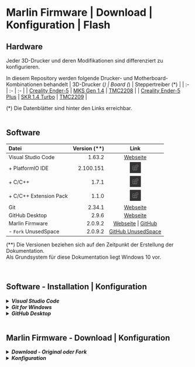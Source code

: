 # Marlin Firmware | Download | Konfiguration | Flash


## **Hardware**
Jeder 3D-Drucker und deren Modifikationen sind differenziert zu konfigurieren.

In diesem Repository werden folgende Drucker- und Motherboard-Kombinationen behandelt
| 3D-Drucker (*) | Board (*) | Steppertreiber (*) |
| :- | :- | :- |
| [Creality Ender-5](./datasheets/creality_ender-5/) | [MKS Gen 1.4](./datasheets/mks_gen_1.4/) | [TMC2208](./datasheets/tmc2208/) |
| [Creality Ender-5 Plus](./datasheets/creality_ender-5_plus/) | [SKR 1.4 Turbo](./datasheets/skr_1.4_turbo/) | [TMC2209](./datasheets/tmc2209/) |

(*) Die Datenblätter sind hinter den Links erreichbar.
<br><br>

## **Software**

| Datei | Version (**) | Link |
| :- | -: | :-: |
| Visual Studio Code | 1.63.2 | [Webseite](https://code.visualstudio.com/download) |
| + PlatformIO IDE | 2.100.151 | ![](sources/vscode_extensions_icon.jpg "VSCode-Tastenkombination <STRG+UMSCHALT+X>") |
| + C/C++ | 1.7.1 | ![](sources/vscode_extensions_icon.jpg "VSCode-Tastenkombination <STRG+UMSCHALT+X>") |
| + C/C++ Extension Pack | 1.1.0 | ![](sources/vscode_extensions_icon.jpg "VSCode-Tastenkombination <STRG+UMSCHALT+X>") |
| Git | 2.34.1 | [Webseite](https://git-scm.com/download/) |
| GitHub Desktop | 2.9.6 | [Webseite](https://desktop.github.com/) |
| Marlin Firmware | 2.0.9.2 | [Webseite](https://marlinfw.org/meta/download/) \| [GitHub](https://github.com/MarlinFirmware/Marlin) |
| - `Fork` UnusedSpace | 2.0.9.2 | [GitHub UnusedSpace](https://github.com/UnusedSpace/MarlinFw) |


(**) Die Versionen beziehen sich auf den Zeitpunkt der Erstellung der Dokumentation.
<br>Als Grundsystem für diese Dokumentation liegt Windows 10 vor.

<br>


## Software - Installation | Konfiguration
<details>
    <summary><b><i> Visual Studio Code </i></b></summary>

Die Grundinstallation erfolgt nach dem Download wie gewohnt. Nach dem ersten Start kann das Sprachpaket heruntergeladen und aktiviert werden.

Erforderliche Erweiterungen
- `PlatformIO IDE` (Erforderlicher Compiler für MarlinFirmware)
- `C/C++` (Programmiersprache der MarlinFirmware)
- `C/C++` Extension Pack (Diverse nützliche Erweiterungen der Programmiersprache)

</details>


<details>
    <summary><b><i> Git for Windows </i></b></summary>

Die Installation erfordert einige Voreinstellungen, welche sich nach den Gewohnheiten und genutzten Sub-Programmen des jeweiligen Nutzers orientiert.

Optionale Voreinstellungen
- Default Editor used by Git *->* Use Visual Studio Code as Git's default Editor
- Name of the initial branch in new repositories *->* Let Git decide
- PATH Environment *->* Git from the command line ans also from 3rd-party software
- SSH executable *->* Use external OpenSSH
- HTTPS transport backend *->* Use the native Windows Secure Channel library
- Line ending conversions *->* Checkout Windows-style, commit Unix-style line endings
- Terminal emulator to use with Git Bash *->* Use Windows' default console window
- Default behaviour of \`git pull` *->* Default (fast-forward or merge)
- Credential helper *->* Git Credential Manager
- Extra Options *->* Enable file system caching

</details>


<details>
    <summary><b><i> GitHub Desktop </i></b></summary>

Die Grundinstallation erfolgt nach dem Download wie gewohnt. Ein GitHub-Account ist für den weiteren Verlauf erforderlich.

</details>

<br>

## Marlin Firmware - Download | Konfiguration
<details>
    <summary><b><i> Download - Original oder Fork </i></b></summary>

Mittels `GitHub Desktop`, dem Punkt `Clone a repository from the Internet...` und die Eingabe der GitHub-Webadresse `https://github.com/MarlinFirmware/Marlin` kann das Original-Repository ge`Clone`d werden.

Die GitHub-Webadresse des hier behandelteten `Fork`s lautet `https://github.com/UnusedSpace/MarlinFw`.

Nachdem das entsprechende Repository heruntergeladen wurde, kann es mit `Open in Visual Studio Code` bearbeitet werden.

</details>

<details>
    <summary><b><i> Konfiguration </i></b></summary>

   *   <details>
        
       <summary><b> root/platformio.ini </b></summary>

        Um die Firmware für den Chipsatz des Motherboards zu kompilieren, benötigt *PlatformIO* die entsprechenden Informationen. Die Bezeichnung ist dem Datenblatt des jeweiligen Motherboards zu entnehmen.

        ![root/platformio.ini - screenshot chipset](sources/platformio_ini_screenshot_chipset.jpg "Dateipfad: root/platformio.ini")

        | Motherboard | Chipsatz |
        | :- | :- |
        | MKS Gen 1.4 | mega2560 |
        | SKR 1.4 Turbo | LPC1769 |

       </details>

   *   <details>

       <summary><b> root/Marlin/Configuration.h </b></summary>

        In der Datei ***Configuration.h*** wird die generelle Grundkonfiguration vorgenommen. In diesem Setup wird kein Display eingesetzt! Erforderliche und optionale Einstellungen sind als solche gekennzeichnet.

        *   <details>
            
            <summary> <i> Optional </i>- STRING_CONFIG_H_AUTHOR </summary>

            `Description in progress...`

            > Original
            > ```
            > #define STRING_CONFIG_H_AUTHOR "(none, default config)" // Who made the changes.

            > MKS Gen 1.4 | SKR 1.4 Turbo
            > ```
            > #define STRING_CONFIG_H_AUTHOR "(UnusedSpace | MarlinFw 2.0.9.2)" // Who made the changes.

            </details>

        *   <details>
            
            <summary> <i> Optional </i>- SHOW_BOOTSCREEN </summary>

            `Description in progress...`

            > Original
            > ```
            > #define SHOW_BOOTSCREEN

            > MKS Gen 1.4 | SKR 1.4 Turbo
            > ```
            > //#define SHOW_BOOTSCREEN
            
            </details>

        *   <details>
            
            <summary> <i> Erforderlich </i>- SERIAL_PORT </summary>

            `Description in progress...`

            > Original
            > ```
            > #define SERIAL_PORT 0

            > MKS Gen 1.4
            > ```
            > #define SERIAL_PORT 0

            > SKR 1.4 Turbo
            > ```
            > #define SERIAL_PORT -1
            
            </details>

        *   <details>
            
            <summary> <i> Erforderlich </i>- BAUDRATE </summary>

            `Description in progress...`

            > Original
            > ```
            > #define BAUDRATE 250000

            > MKS Gen 1.4 | SKR 1.4 Turbo
            > ```
            > #define BAUDRATE 115200
            
            </details>

        *   <details>
            
            <summary> <i> Erforderlich </i>- MOTHERBOARD </summary>

            `Description in progress...`

            > Original
            > ```
            > #define MOTHERBOARD BOARD_RAMPS_14_EFB

            > MKS Gen 1.4
            > ```
            > #define MOTHERBOARD BOARD_MKS_GEN_13

            > SKR 1.4 Turbo
            > ```
            > #define MOTHERBOARD BOARD_BTT_SKR_V1_4_TURBO
            
            </details>

        *   <details>
            
            <summary> <i> Optional </i>- CUSTOM_MACHINE_NAME </summary>

            `Description in progress...`

            > Original
            > ```
            > //#define CUSTOM_MACHINE_NAME "3D Printer"

            > MKS Gen 1.4
            > ```
            > #define CUSTOM_MACHINE_NAME "Creality Ender-5"

            > SKR 1.4 Turbo
            > ```
            > #define CUSTOM_MACHINE_NAME "Creality Ender-5 Plus"
            
            </details>

        *   <details>
            
            <summary> <i> Erforderlich </i>- TEMP_SENSOR_BED </summary>

            `Description in progress...`

            > Original
            > ```
            > #define TEMP_SENSOR_BED 0

            > MKS Gen 1.4 | SKR 1.4 Turbo
            > ```
            > #define TEMP_SENSOR_BED 1
            
            </details>

        *   <details>
            <summary> <i> Optional </i>- PID_PARAMS_PER_HOTEND </summary>

            `Description in progress...`

            > Original
            > ```
            > #if ENABLED(PIDTEMP)
            >   //#define PID_EDIT_MENU         // Add PID editing to the "Advanced Settings" menu. (~700 bytes of PROGMEM)
            >   //#define PID_AUTOTUNE_MENU     // Add PID auto-tuning to the "Advanced Settings" menu. (~250 bytes of PROGMEM)
            >   //#define PID_PARAMS_PER_HOTEND // Uses separate PID parameters for each extruder (useful for mismatched extruders)
            >                                   // Set/get with gcode: M301 E[extruder number, 0-2]
            >
            >   #if ENABLED(PID_PARAMS_PER_HOTEND)
            >     // Specify up to one value per hotend here, according to your setup.
            >     // If there are fewer values, the last one applies to the remaining hotends.
            >     #define DEFAULT_Kp_LIST {  22.20,  22.20 }
            >     #define DEFAULT_Ki_LIST {   1.08,   1.08 }
            >     #define DEFAULT_Kd_LIST { 114.00, 114.00 }
            >   #else
            >     #define DEFAULT_Kp  22.20
            >     #define DEFAULT_Ki   1.08
            >     #define DEFAULT_Kd 114.00
            >   #endif
            > #endif // PIDTEMP

            > MKS Gen 1.4
            > ```
            > #if ENABLED(PIDTEMP)
            >   //#define PID_EDIT_MENU         // Add PID editing to the "Advanced Settings" menu. (~700 bytes of PROGMEM)
            >   //#define PID_AUTOTUNE_MENU     // Add PID auto-tuning to the "Advanced Settings" menu. (~250 bytes of PROGMEM)
            >   //#define PID_PARAMS_PER_HOTEND // Uses separate PID parameters for each extruder (useful for mismatched extruders)
            >                                   // Set/get with gcode: M301 E[extruder number, 0-2]
            >
            >   #if ENABLED(PID_PARAMS_PER_HOTEND)
            >     // Specify up to one value per hotend here, according to your setup.
            >     // If there are fewer values, the last one applies to the remaining hotends.
            >     #define DEFAULT_Kp_LIST {  30.50,  30.50 }
            >     #define DEFAULT_Ki_LIST {   3.92,   3.92 }
            >     #define DEFAULT_Kd_LIST {  59.34,  59,34 }
            >   #else
            >     #define DEFAULT_Kp  30.50
            >     #define DEFAULT_Ki   3.92
            >     #define DEFAULT_Kd  59.34
            >   #endif
            > #endif // PIDTEMP

            > SKR 1.4 Turbo - Drucker 1
            > ```
            > #if ENABLED(PIDTEMP)
            >   //#define PID_EDIT_MENU         // Add PID editing to the "Advanced Settings" menu. (~700 bytes of PROGMEM)
            >   //#define PID_AUTOTUNE_MENU     // Add PID auto-tuning to the "Advanced Settings" menu. (~250 bytes of PROGMEM)
            >   //#define PID_PARAMS_PER_HOTEND // Uses separate PID parameters for each extruder (useful for mismatched extruders)
            >                                   // Set/get with gcode: M301 E[extruder number, 0-2]
            >
            >   #if ENABLED(PID_PARAMS_PER_HOTEND)
            >     // Specify up to one value per hotend here, according to your setup.
            >     // If there are fewer values, the last one applies to the remaining hotends.
            >     #define DEFAULT_Kp_LIST {  28.08,  28.08 }
            >     #define DEFAULT_Ki_LIST {   2.79,   2.79 }
            >     #define DEFAULT_Kd_LIST {  70.67,  70.67 }
            >   #else
            >     #define DEFAULT_Kp  28.08
            >     #define DEFAULT_Ki   2.79
            >     #define DEFAULT_Kd  70.67
            >   #endif
            > #endif // PIDTEMP
            
            > SKR 1.4 Turbo - Drucker 2
            > ```
            > #if ENABLED(PIDTEMP)
            >   //#define PID_EDIT_MENU         // Add PID editing to the "Advanced Settings" menu. (~700 bytes of PROGMEM)
            >   //#define PID_AUTOTUNE_MENU     // Add PID auto-tuning to the "Advanced Settings" menu. (~250 bytes of PROGMEM)
            >   //#define PID_PARAMS_PER_HOTEND // Uses separate PID parameters for each extruder (useful for mismatched extruders)
            >                                   // Set/get with gcode: M301 E[extruder number, 0-2]
            >
            >   #if ENABLED(PID_PARAMS_PER_HOTEND)
            >     // Specify up to one value per hotend here, according to your setup.
            >     // If there are fewer values, the last one applies to the remaining hotends.
            >     #define DEFAULT_Kp_LIST {  30.56,  30.56 }
            >     #define DEFAULT_Ki_LIST {   3.08,   3.08 }
            >     #define DEFAULT_Kd_LIST {   75.82, 75.82 }
            >   #else
            >     #define DEFAULT_Kp  30.56
            >     #define DEFAULT_Ki   3.08
            >     #define DEFAULT_Kd  75.82
            >   #endif
            > #endif // PIDTEMP

            > SKR 1.4 Turbo - Drucker 3
            > ```
            > #if ENABLED(PIDTEMP)
            >   //#define PID_EDIT_MENU         // Add PID editing to the "Advanced Settings" menu. (~700 bytes of PROGMEM)
            >   //#define PID_AUTOTUNE_MENU     // Add PID auto-tuning to the "Advanced Settings" menu. (~250 bytes of PROGMEM)
            >   //#define PID_PARAMS_PER_HOTEND // Uses separate PID parameters for each extruder (useful for mismatched extruders)
            >                                   // Set/get with gcode: M301 E[extruder number, 0-2]
            >
            >   #if ENABLED(PID_PARAMS_PER_HOTEND)
            >     // Specify up to one value per hotend here, according to your setup.
            >     // If there are fewer values, the last one applies to the remaining hotends.
            >     #define DEFAULT_Kp_LIST {  27.11,  27.11 }
            >     #define DEFAULT_Ki_LIST {   2.62,   2.62 }
            >     #define DEFAULT_Kd_LIST {  70.12,  70.12 }
            >   #else
            >     #define DEFAULT_Kp  27.11
            >     #define DEFAULT_Ki   2.62
            >     #define DEFAULT_Kd  70.12
            >   #endif
            > #endif // PIDTEMP

            </details>

        *   <details>
            
            <summary> <i> Erforderlich </i>- PIDTEMPBED </summary>

            `Description in progress...`

            > Original
            > ```
            > //#define PIDTEMPBED

            > MKS Gen 1.4 | SKR 1.4 Turbo
            > ```
            > #define PIDTEMPBED
            
            </details>

        *   <details>
            <summary> <i> Optional </i>- PIDTEMPBED </summary>

            `Description in progress...`

            > Original
            > ```
            > #if ENABLED(PIDTEMPBED)
            >   //#define MIN_BED_POWER 0
            >   //#define PID_BED_DEBUG // Sends debug data to the serial port.
            >
            >   // 120V 250W silicone heater into 4mm borosilicate (MendelMax 1.5+)
            >   // from FOPDT model - kp=.39 Tp=405 Tdead=66, Tc set to 79.2, aggressive factor of .15 (vs .1, 1, 10)
            >   #define DEFAULT_bedKp  65.17
            >   #define DEFAULT_bedKi  12.05
            >   #define DEFAULT_bedKd 234.92
            >
            >   // FIND YOUR OWN: "M303 E-1 C8 S90" to run autotune on the bed at 90 degreesC for 8 cycles.
            > #endif // PIDTEMPBED

            > MKS Gen 1.4
            > ```
            > #if ENABLED(PIDTEMPBED)
            >   //#define MIN_BED_POWER 0
            >   //#define PID_BED_DEBUG // Sends debug data to the serial port.
            >
            >   // 120V 250W silicone heater into 4mm borosilicate (MendelMax 1.5+)
            >   // from FOPDT model - kp=.39 Tp=405 Tdead=66, Tc set to 79.2, aggressive factor of .15 (vs .1, 1, 10)
            >   #define DEFAULT_bedKp  53.72
            >   #define DEFAULT_bedKi  10.09
            >   #define DEFAULT_bedKd 190.72
            >
            >   // FIND YOUR OWN: "M303 E-1 C8 S90" to run autotune on the bed at 90 degreesC for 8 cycles.
            > #endif // PIDTEMPBED

            > SKR 1.4 Turbo - Drucker 1
            > ```
            > #if ENABLED(PIDTEMPBED)
            >   //#define MIN_BED_POWER 0
            >   //#define PID_BED_DEBUG // Sends debug data to the serial port.
            >
            >   // 120V 250W silicone heater into 4mm borosilicate (MendelMax 1.5+)
            >   // from FOPDT model - kp=.39 Tp=405 Tdead=66, Tc set to 79.2, aggressive factor of .15 (vs .1, 1, 10)
            >   #define DEFAULT_bedKp 119.40
            >   #define DEFAULT_bedKi  10.21
            >   #define DEFAULT_bedKd 930.67
            >
            >   // FIND YOUR OWN: "M303 E-1 C8 S90" to run autotune on the bed at 90 degreesC for 8 cycles.
            > #endif // PIDTEMPBED
            
            > SKR 1.4 Turbo - Drucker 2
            > ```
            > #if ENABLED(PIDTEMPBED)
            >   //#define MIN_BED_POWER 0
            >   //#define PID_BED_DEBUG // Sends debug data to the serial port.
            >
            >   // 120V 250W silicone heater into 4mm borosilicate (MendelMax 1.5+)
            >   // from FOPDT model - kp=.39 Tp=405 Tdead=66, Tc set to 79.2, aggressive factor of .15 (vs .1, 1, 10)
            >   #define DEFAULT_bedKp 109.47
            >   #define DEFAULT_bedKi   9.23
            >   #define DEFAULT_bedKd 866.09
            >
            >   // FIND YOUR OWN: "M303 E-1 C8 S90" to run autotune on the bed at 90 degreesC for 8 cycles.
            > #endif // PIDTEMPBED

            > SKR 1.4 Turbo - Drucker 3
            > ```
            > #if ENABLED(PIDTEMPBED)
            >   //#define MIN_BED_POWER 0
            >   //#define PID_BED_DEBUG // Sends debug data to the serial port.
            >
            >   // 120V 250W silicone heater into 4mm borosilicate (MendelMax 1.5+)
            >   // from FOPDT model - kp=.39 Tp=405 Tdead=66, Tc set to 79.2, aggressive factor of .15 (vs .1, 1, 10)
            >   #define DEFAULT_bedKp 132.86
            >   #define DEFAULT_bedKi  12.09
            >   #define DEFAULT_bedKd 973.49
            >
            >   // FIND YOUR OWN: "M303 E-1 C8 S90" to run autotune on the bed at 90 degreesC for 8 cycles.
            > #endif // PIDTEMPBED

            </details>

        *   <details>
            
            <summary> <i> Erforderlich </i>- Endstop Settings </summary>

            `Description in progress...`

            > Original
            > ```
            > // Specify here all the endstop connectors that are connected to any endstop or probe.
            > // Almost all printers will be using one per axis. Probes will use one or more of the
            > // extra connectors. Leave undefined any used for non-endstop and non-probe purposes.
            > #define USE_XMIN_PLUG
            > #define USE_YMIN_PLUG
            > #define USE_ZMIN_PLUG
            > //#define USE_IMIN_PLUG
            > //#define USE_JMIN_PLUG
            > //#define USE_KMIN_PLUG
            > //#define USE_XMAX_PLUG
            > //#define USE_YMAX_PLUG
            > //#define USE_ZMAX_PLUG
            > //#define USE_IMAX_PLUG
            > //#define USE_JMAX_PLUG
            > //#define USE_KMAX_PLUG

            > MKS Gen 1.4 | SKR 1.4 Turbo
            > ```
            > // Specify here all the endstop connectors that are connected to any endstop or probe.
            > // Almost all printers will be using one per axis. Probes will use one or more of the
            > // extra connectors. Leave undefined any used for non-endstop and non-probe purposes.
            > //#define USE_XMIN_PLUG
            > //#define USE_YMIN_PLUG
            > #define USE_ZMIN_PLUG
            > //#define USE_IMIN_PLUG
            > //#define USE_JMIN_PLUG
            > //#define USE_KMIN_PLUG
            > #define USE_XMAX_PLUG
            > #define USE_YMAX_PLUG
            > //#define USE_ZMAX_PLUG
            > //#define USE_IMAX_PLUG
            > //#define USE_JMAX_PLUG
            > //#define USE_KMAX_PLUG
            
            </details>

        *   <details>
            
            <summary> <i> Erforderlich </i>- Stepper Drivers </summary>

            `Description in progress...`

            > Original
            > ```
            > #define X_DRIVER_TYPE  A4988
            > #define Y_DRIVER_TYPE  A4988
            > #define Z_DRIVER_TYPE  A4988
            > //#define X2_DRIVER_TYPE A4988
            > //#define Y2_DRIVER_TYPE A4988
            > //#define Z2_DRIVER_TYPE A4988
            > //#define Z3_DRIVER_TYPE A4988
            > //#define Z4_DRIVER_TYPE A4988
            > //#define I_DRIVER_TYPE  A4988
            > //#define J_DRIVER_TYPE  A4988
            > //#define K_DRIVER_TYPE  A4988
            > #define E0_DRIVER_TYPE A4988
            > //#define E1_DRIVER_TYPE A4988
            > //#define E2_DRIVER_TYPE A4988
            > //#define E3_DRIVER_TYPE A4988
            > //#define E4_DRIVER_TYPE A4988
            > //#define E5_DRIVER_TYPE A4988
            > //#define E6_DRIVER_TYPE A4988
            > //#define E7_DRIVER_TYPE A4988

            > MKS Gen 1.4
            > ```
            > #define X_DRIVER_TYPE  TMC2208
            > #define Y_DRIVER_TYPE  TMC2208
            > #define Z_DRIVER_TYPE  TMC2208
            > //#define X2_DRIVER_TYPE A4988
            > //#define Y2_DRIVER_TYPE A4988
            > //#define Z2_DRIVER_TYPE A4988
            > //#define Z3_DRIVER_TYPE A4988
            > //#define Z4_DRIVER_TYPE A4988
            > //#define I_DRIVER_TYPE  A4988
            > //#define J_DRIVER_TYPE  A4988
            > //#define K_DRIVER_TYPE  A4988
            > #define E0_DRIVER_TYPE TMC2208
            > //#define E1_DRIVER_TYPE A4988
            > //#define E2_DRIVER_TYPE A4988
            > //#define E3_DRIVER_TYPE A4988
            > //#define E4_DRIVER_TYPE A4988
            > //#define E5_DRIVER_TYPE A4988
            > //#define E6_DRIVER_TYPE A4988
            > //#define E7_DRIVER_TYPE A4988

            > SKR 1.4 Turbo
            > ```
            > #define X_DRIVER_TYPE  TMC2209
            > #define Y_DRIVER_TYPE  TMC2209
            > #define Z_DRIVER_TYPE  TMC2209
            > //#define X2_DRIVER_TYPE A4988
            > //#define Y2_DRIVER_TYPE A4988
            > //#define Z2_DRIVER_TYPE A4988
            > //#define Z3_DRIVER_TYPE A4988
            > //#define Z4_DRIVER_TYPE A4988
            > //#define I_DRIVER_TYPE  A4988
            > //#define J_DRIVER_TYPE  A4988
            > //#define K_DRIVER_TYPE  A4988
            > #define E0_DRIVER_TYPE TMC2209
            > //#define E1_DRIVER_TYPE A4988
            > //#define E2_DRIVER_TYPE A4988
            > //#define E3_DRIVER_TYPE A4988
            > //#define E4_DRIVER_TYPE A4988
            > //#define E5_DRIVER_TYPE A4988
            > //#define E6_DRIVER_TYPE A4988
            > //#define E7_DRIVER_TYPE A4988
            
            </details>

        *   <details>
            
            <summary> <i> Erforderlich </i>- DEFAULT_AXIS_STEPS_PER_UNIT </summary>

            `Description in progress...`

            > Original
            > ```
            > #define DEFAULT_AXIS_STEPS_PER_UNIT   { 80, 80, 400, 500 }

            > MKS Gen 1.4
            > ```
            > #define DEFAULT_AXIS_STEPS_PER_UNIT   { 80, 80, 400, 137.97 }

            > SKR 1.4 Turbo
            > ```
            > #define DEFAULT_AXIS_STEPS_PER_UNIT   { 40, 40, 400, 68.29 }
            
            </details>

        *   <details>
            
            <summary> <i> Erforderlich </i>- DEFAULT_MAX_FEEDRATE </summary>

            `Description in progress...`

            > Original
            > ```
            > #define DEFAULT_MAX_FEEDRATE          { 300, 300, 5, 25 }

            > MKS Gen 1.4 | SKR 1.4 Turbo
            > ```
            > #define DEFAULT_MAX_FEEDRATE          { 500, 500, 5, 25 }
            
            </details>

        *   <details>
            
            <summary> <i> Erforderlich </i>- DEFAULT_MAX_ACCELERATION </summary>

            `Description in progress...`

            > Original
            > ```
            > #define DEFAULT_MAX_ACCELERATION      { 3000, 3000, 100, 10000 }

            > MKS Gen 1.4 | SKR 1.4 Turbo
            > ```
            > #define DEFAULT_MAX_ACCELERATION      { 500, 500, 100, 5000 }
            
            </details>

        *   <details>
            
            <summary> <i> Erforderlich </i>- DEFAULT_MAX_ACCELERATION </summary>

            `Description in progress...`

            > Original
            > ```
            > #define DEFAULT_ACCELERATION          3000    // X, Y, Z and E acceleration for printing moves
            > #define DEFAULT_RETRACT_ACCELERATION  3000    // E acceleration for retracts
            > #define DEFAULT_TRAVEL_ACCELERATION   3000    // X, Y, Z acceleration for travel (non printing) moves

            > MKS Gen 1.4 | SKR 1.4 Turbo
            > ```
            > #define DEFAULT_ACCELERATION          500  // X, Y, Z and E acceleration for printing moves
            > #define DEFAULT_RETRACT_ACCELERATION  500  // E acceleration for retracts
            > #define DEFAULT_TRAVEL_ACCELERATION   500  // X, Y, Z acceleration for travel (non printing) moves
            
            </details>

        *   <details>
            
            <summary> <i> Erforderlich </i>- Z_MIN_PROBE_USES_Z_MIN_ENDSTOP_PIN </summary>

            `Description in progress...`

            > Original
            > ```
            > #define Z_MIN_PROBE_USES_Z_MIN_ENDSTOP_PIN

            > SKR 1.4 Turbo
            > ```
            > //#define Z_MIN_PROBE_USES_Z_MIN_ENDSTOP_PIN
            
            </details>

        *   <details>
            
            <summary> <i> Erforderlich </i>- Z_MIN_PROBE_PIN </summary>

            `Description in progress...`

            > Original
            > ```
            > //#define Z_MIN_PROBE_PIN 32 // Pin 32 is the RAMPS default

            > SKR 1.4 Turbo
            > ```
            > #define Z_MIN_PROBE_PIN P0_10 // Pin 32 is the RAMPS default
            
            </details>

        *   <details>
            
            <summary> <i> Erforderlich </i>- BLTOUCH </summary>

            `Description in progress...`

            > Original
            > ```
            > //#define BLTOUCH

            > MKS Gen 1.4 | SKR 1.4 Turbo
            > ```
            > #define BLTOUCH
            
            </details>

        *   <details>
            
            <summary> <i> Erforderlich </i>- NOZZLE_TO_PROBE_OFFSET </summary>

            `Description in progress...`

            > Original
            > ```
            > #define NOZZLE_TO_PROBE_OFFSET { 10, 10, 0 }

            > MKS Gen 1.4
            > ```
            > #define NOZZLE_TO_PROBE_OFFSET { -50.0, -10.0, 0 }

            > SKR 1.4 Turbo
            > ```
            > #define NOZZLE_TO_PROBE_OFFSET { -44.0, -5.0, 0 }
            
            </details>

        *   <details>
            
            <summary> <i> Erforderlich </i>- Z_MIN_PROBE_REPEATABILITY_TEST </summary>

            `Description in progress...`

            > Original
            > ```
            > //#define Z_MIN_PROBE_REPEATABILITY_TEST

            > MKS Gen 1.4 | SKR 1.4 Turbo
            > ```
            > #define Z_MIN_PROBE_REPEATABILITY_TEST
            
            </details>

        *   <details>
            
            <summary> <i> Erforderlich </i>- Stepper direction </summary>

            `Description in progress...`

            > Original
            > ```
            > // Invert the stepper direction. Change (or reverse the motor connector) if an axis goes the wrong way.
            > #define INVERT_X_DIR false
            > #define INVERT_Y_DIR true
            > #define INVERT_Z_DIR false
            > //#define INVERT_I_DIR false
            > //#define INVERT_J_DIR false
            > //#define INVERT_K_DIR false
            >
            > // @section extruder
            >
            > // For direct drive extruder v9 set to true, for geared extruder set to false.
            > #define INVERT_E0_DIR false
            > #define INVERT_E1_DIR false
            > #define INVERT_E2_DIR false
            > #define INVERT_E3_DIR false
            > #define INVERT_E4_DIR false
            > #define INVERT_E5_DIR false
            > #define INVERT_E6_DIR false
            > #define INVERT_E7_DIR false

            > MKS Gen 1.4
            > ```
            > // Invert the stepper direction. Change (or reverse the motor connector) if an axis goes the wrong way.
            > #define INVERT_X_DIR false
            > #define INVERT_Y_DIR false
            > #define INVERT_Z_DIR false
            > //#define INVERT_I_DIR false
            > //#define INVERT_J_DIR false
            > //#define INVERT_K_DIR false
            >
            > // @section extruder
            >
            > // For direct drive extruder v9 set to true, for geared extruder set to false.
            > #define INVERT_E0_DIR true
            > #define INVERT_E1_DIR false
            > #define INVERT_E2_DIR false
            > #define INVERT_E3_DIR false
            > #define INVERT_E4_DIR false
            > #define INVERT_E5_DIR false
            > #define INVERT_E6_DIR false
            > #define INVERT_E7_DIR false

            > SKR 1.4 Turbo
            > ```
            > // Invert the stepper direction. Change (or reverse the motor connector) if an axis goes the wrong way.
            > #define INVERT_X_DIR true
            > #define INVERT_Y_DIR true
            > #define INVERT_Z_DIR true
            > //#define INVERT_I_DIR false
            > //#define INVERT_J_DIR false
            > //#define INVERT_K_DIR false
            >
            > // @section extruder
            >
            > // For direct drive extruder v9 set to true, for geared extruder set to false.
            > #define INVERT_E0_DIR true
            > #define INVERT_E1_DIR false
            > #define INVERT_E2_DIR false
            > #define INVERT_E3_DIR false
            > #define INVERT_E4_DIR false
            > #define INVERT_E5_DIR false
            > #define INVERT_E6_DIR false
            > #define INVERT_E7_DIR false
            
            </details>

        *   <details>
            
            <summary> <i> Erforderlich </i>- Homing </summary>

            `Description in progress...`

            > Original
            > ```
            > //#define NO_MOTION_BEFORE_HOMING // Inhibit movement until all axes have been homed. Also enable HOME_AFTER_DEACTIVATE for extra safety.
            > //#define HOME_AFTER_DEACTIVATE   // Require rehoming after steppers are deactivated. Also enable NO_MOTION_BEFORE_HOMING for extra safety.

            > MKS Gen 1.4 | SKR 1.4 Turbo
            > ```
            > #define NO_MOTION_BEFORE_HOMING // Inhibit movement until all axes have been homed. Also enable HOME_AFTER_DEACTIVATE for extra safety.
            > #define HOME_AFTER_DEACTIVATE   // Require rehoming after steppers are deactivated. Also enable NO_MOTION_BEFORE_HOMING for extra safety.
            
            </details>

        *   <details>
            
            <summary> <i> Erforderlich </i>- Z_HOMING_HEIGHT </summary>

            `Description in progress...`

            > Original
            > ```
            > //#define Z_HOMING_HEIGHT  4        // (mm) Minimal Z height before homing (G28) for Z clearance above the bed, clamps, ...

            > MKS Gen 1.4 | SKR 1.4 Turbo
            > ```
            > #define Z_HOMING_HEIGHT  4        // (mm) Minimal Z height before homing (G28) for Z clearance above the bed, clamps, ...
            
            </details>

        *   <details>
            
            <summary> <i> Erforderlich </i>- Endstops direction </summary>

            `Description in progress...`

            > Original
            > ```
            > // Direction of endstops when homing; 1=MAX, -1=MIN
            > // :[-1,1]
            > #define X_HOME_DIR -1
            > #define Y_HOME_DIR -1
            > #define Z_HOME_DIR -1
            > //#define I_HOME_DIR -1
            > //#define J_HOME_DIR -1
            > //#define K_HOME_DIR -1

            > MKS Gen 1.4 | SKR 1.4 Turbo
            > ```
            > // Direction of endstops when homing; 1=MAX, -1=MIN
            > // :[-1,1]
            > #define X_HOME_DIR  1
            > #define Y_HOME_DIR  1
            > #define Z_HOME_DIR -1
            > //#define I_HOME_DIR -1
            > //#define J_HOME_DIR -1
            > //#define K_HOME_DIR -1
            
            </details>

        *   <details>
            
            <summary> <i> Erforderlich </i>- BED_SIZE </summary>

            `Description in progress...`

            > Original
            > ```
            > // The size of the printable area
            > #define X_BED_SIZE 200
            > #define Y_BED_SIZE 200

            > MKS Gen 1.4
            > ```
            > // The size of the printable area
            > #define X_BED_SIZE 235
            > #define Y_BED_SIZE 230
            
            > SKR 1.4 Turbo
            > ```
            > // The size of the printable area
            > #define X_BED_SIZE 365
            > #define Y_BED_SIZE 369

            </details>

        *   <details>
            
            <summary> <i> Erforderlich </i>- Z_MAX_POS </summary>

            `Description in progress...`

            > Original
            > ```
            > #define Z_MAX_POS 200

            > MKS Gen 1.4
            > ```
            > #define Z_MAX_POS 300
            
            > SKR 1.4 Turbo
            > ```
            > #define Z_MAX_POS 400

            </details>

        *   <details>
            
            <summary> <i> Erforderlich </i>- MIN_SOFTWARE_ENDSTOPS </summary>

            `Description in progress...`

            > Original
            > ```
            > // Min software endstops constrain movement within minimum coordinate bounds
            > #define MIN_SOFTWARE_ENDSTOPS
            > #if ENABLED(MIN_SOFTWARE_ENDSTOPS)
            >   #define MIN_SOFTWARE_ENDSTOP_X
            >   #define MIN_SOFTWARE_ENDSTOP_Y
            >   #define MIN_SOFTWARE_ENDSTOP_Z
            >   #define MIN_SOFTWARE_ENDSTOP_I
            >   #define MIN_SOFTWARE_ENDSTOP_J
            >   #define MIN_SOFTWARE_ENDSTOP_K
            > #endif

            > MKS Gen 1.4 | SKR 1.4 Turbo
            > ```
            > // Min software endstops constrain movement within minimum coordinate bounds
            > #define MIN_SOFTWARE_ENDSTOPS
            > #if ENABLED(MIN_SOFTWARE_ENDSTOPS)
            >   #define MIN_SOFTWARE_ENDSTOP_X
            >   #define MIN_SOFTWARE_ENDSTOP_Y
            >   //#define MIN_SOFTWARE_ENDSTOP_Z
            >   #define MIN_SOFTWARE_ENDSTOP_I
            >   #define MIN_SOFTWARE_ENDSTOP_J
            >   #define MIN_SOFTWARE_ENDSTOP_K
            > #endif
            
            </details>

        *   <details>
            
            <summary> <i> Erforderlich </i>- AUTO_BED_LEVELING_BILINEAR </summary>

            `Description in progress...`

            > Original
            > ```
            > //#define AUTO_BED_LEVELING_BILINEAR

            > MKS Gen 1.4 | SKR 1.4 Turbo
            > ```
            > #define AUTO_BED_LEVELING_BILINEAR
            
            </details>

        *   <details>
            
            <summary> <i> Erforderlich </i>- PREHEAT_BEFORE_LEVELING </summary>

            `Description in progress...`

            > Original
            > ```
            > /**
            > * Auto-leveling needs preheating
            > */
            > #define PREHEAT_BEFORE_LEVELING
            > #if ENABLED(PREHEAT_BEFORE_LEVELING)
            >   #define LEVELING_NOZZLE_TEMP 120   // (°C) Only applies to E0 at this time
            >   #define LEVELING_BED_TEMP     50
            > #endif

            > MKS Gen 1.4 | SKR 1.4 Turbo
            > ```
            > /**
            > * Auto-leveling needs preheating
            > */
            > //#define PREHEAT_BEFORE_LEVELING
            > #if ENABLED(PREHEAT_BEFORE_LEVELING)
            >   #define LEVELING_NOZZLE_TEMP  50   // (°C) Only applies to E0 at this time
            >   #define LEVELING_BED_TEMP     65
            > #endif
            
            </details>

        *   <details>
            
            <summary> <i> Erforderlich </i>- GRID_MAX_POINTS_X </summary>

            `Description in progress...`

            > Original
            > ```
            >   #define GRID_MAX_POINTS_X 3

            > MKS Gen 1.4 | SKR 1.4 Turbo
            > ```
            >   #define GRID_MAX_POINTS_X 5
            
            </details>

        *   <details>
            
            <summary> <i> Erforderlich </i>- Z_SAFE_HOMING </summary>

            `Description in progress...`

            > Original
            > ```
            > //#define Z_SAFE_HOMING

            > MKS Gen 1.4 | SKR 1.4 Turbo
            > ```
            > #define Z_SAFE_HOMING
            
            </details>

        *   <details>
            
            <summary> <i> Erforderlich </i>- NUM_SERVOS </summary>

            `Description in progress...`

            > Original
            > ```
            > //#define NUM_SERVOS 3 // Note: Servo index starts with 0 for M280-M282 commands

            > MKS Gen 1.4
            > ```
            > #define NUM_SERVOS 1 // Note: Servo index starts with 0 for M280-M282 commands
            
            </details>

       </details>

   *   <details>    

       <summary><b> root/Marlin/Configuration_adv.h </b></summary>

        In der Datei ***Configuration_adv.h*** wird die erweiterte Konfiguration vorgenommen. Erforderliche und optionale Einstellungen sind als solche gekennzeichnet.

        *   <details>
            
            <summary> <i> Optional </i>- SHOW_TEMP_ADC_VALUES </summary>

            `Description in progress...`

            > Original
            > ```
            > //#define SHOW_TEMP_ADC_VALUES

            > MKS Gen 1.4 | SKR 1.4 Turbo
            > ```
            > #define SHOW_TEMP_ADC_VALUES
            
            </details>

        *   <details>
            
            <summary> <i> Optional </i>- MAX_CONSECUTIVE_LOW_TEMPERATURE_ERROR_ALLOWED </summary>

            `Description in progress...`

            > Original
            > ```
            > //#define MAX_CONSECUTIVE_LOW_TEMPERATURE_ERROR_ALLOWED 0

            > MKS Gen 1.4 | SKR 1.4 Turbo
            > ```
            > #define MAX_CONSECUTIVE_LOW_TEMPERATURE_ERROR_ALLOWED 10
            
            </details>

        *   <details>
            
            <summary> <i> Optional </i>- MILLISECONDS_PREHEAT_TIME </summary>

            `Description in progress...`

            > Original
            > ```
            > //#define MILLISECONDS_PREHEAT_TIME 0

            > SKR 1.4 Turbo
            > ```
            > #define MILLISECONDS_PREHEAT_TIME 30000
            
            </details>

        *   <details>
            
            <summary> <i> Erforderlich </i>- X_DUAL_STEPPER_DRIVERS </summary>

            `Description in progress...`

            > Original
            > ```
            > //#define X_DUAL_STEPPER_DRIVERS
            > #if ENABLED(X_DUAL_STEPPER_DRIVERS)
            >   //#define INVERT_X2_VS_X_DIR    // Enable if X2 direction signal is opposite to X
            >   //#define X_DUAL_ENDSTOPS
            >   #if ENABLED(X_DUAL_ENDSTOPS)
            >     #define X2_USE_ENDSTOP _XMAX_
            >     #define X2_ENDSTOP_ADJUSTMENT  0
            >   #endif
            > #endif

            > SKR 1.4 Turbo
            > ```
            > //#define X_DUAL_STEPPER_DRIVERS
            > #if ENABLED(X_DUAL_STEPPER_DRIVERS)
            >   #define INVERT_X2_VS_X_DIR    // Enable if X2 direction signal is opposite to X
            >   //#define X_DUAL_ENDSTOPS
            >   #if ENABLED(X_DUAL_ENDSTOPS)
            >     #define X2_USE_ENDSTOP _XMAX_
            >     #define X2_ENDSTOP_ADJUSTMENT  0
            >   #endif
            > #endif
            
            </details>

        *   <details>
            
            <summary> <i> Optional </i>- QUICK_HOME </summary>

            `Description in progress...`

            > Original
            > ```
            > //#define QUICK_HOME                          // If G28 contains XY do a diagonal move first

            > MKS Gen 1.4 | SKR 1.4 Turbo
            > ```
            > #define QUICK_HOME                          // If G28 contains XY do a diagonal move first
            
            </details>

        *   <details>
            
            <summary> <i> Optional </i>- Z_STEPPER_ALIGN_XY </summary>

            `Description in progress...`

            > Original
            > ```
            >   //#define Z_STEPPER_ALIGN_XY { {  10, 190 }, { 100,  10 }, { 190, 190 } }

            > SKR 1.4 Turbo
            > ```
            >   #define Z_STEPPER_ALIGN_XY { {  10, 180 }, { 300,  180 }, { 290, 290 } }
            
            </details>

        *   <details>
            
            <summary> <i> Optional </i>- Z_STEPPER_ALIGN_ITERATIONS </summary>

            `Description in progress...`

            > Original
            > ```
            >   #define Z_STEPPER_ALIGN_ITERATIONS 5    // Number of iterations to apply during alignment

            > SKR 1.4 Turbo
            > ```
            >   #define Z_STEPPER_ALIGN_ITERATIONS 3    // Number of iterations to apply during alignment
            
            </details>

        *   <details>
            
            <summary> <i> Erforderlich </i>- DISABLE_INACTIVE_Z </summary>

            `Description in progress...`

            > Original
            > ```
            > #define DISABLE_INACTIVE_Z true  // Set 'false' if the nozzle could fall onto your printed part!

            > SKR 1.4 Turbo
            > ```
            > #define DISABLE_INACTIVE_Z false  // Set 'false' if the nozzle could fall onto your printed part!
            
            </details>

        *   <details>
            
            <summary> <i> Optional </i>- XY_FREQUENCY </summary>

            `Description in progress...`

            > Original
            > ```
            > //#define XY_FREQUENCY_LIMIT      10 // (Hz) Maximum frequency of small zigzag infill moves. Set with M201 F<hertz>.
            > #ifdef XY_FREQUENCY_LIMIT
            >   #define XY_FREQUENCY_MIN_PERCENT 5 // (percent) Minimum FR percentage to apply. Set with M201 G<min%>.
            > #endif

            > MKS Gen 1.4 | SKR 1.4 Turbo
            > ```
            > //#define XY_FREQUENCY_LIMIT      10 // (Hz) Maximum frequency of small zigzag infill moves. Set with M201 F<hertz>.
            > #ifdef XY_FREQUENCY_LIMIT
            >   #define XY_FREQUENCY_MIN_PERCENT 15 // (percent) Minimum FR percentage to apply. Set with M201 G<min%>.
            > #endif
            
            </details>

        *   <details>
            
            <summary> <i> Optional </i>- BACKLASH_COMPENSATION </summary>

            `Description in progress...`

            > Original
            > ```
            > //#define BACKLASH_COMPENSATION

            > MKS Gen 1.4 | SKR 1.4 Turbo
            > ```
            > #define BACKLASH_COMPENSATION
            
            </details>

        *   <details>
            
            <summary> <i> Optional </i>- BACKLASH_GCODE </summary>

            `Description in progress...`

            > Original
            > ```
            >   //#define BACKLASH_GCODE

            > MKS Gen 1.4 | SKR 1.4 Turbo
            > ```
            >   #define BACKLASH_GCODE
            
            </details>

        *   <details>
            
            <summary> <i> Optional </i>- ADAPTIVE_STEP_SMOOTHING </summary>

            `Description in progress...`

            > Original
            > ```
            > //#define ADAPTIVE_STEP_SMOOTHING

            > MKS Gen 1.4 | SKR 1.4 Turbo
            > ```
            > #define ADAPTIVE_STEP_SMOOTHING
            
            </details>

        *   <details>
            
            <summary> <i> Optional </i>- LIN_ADVANCE </summary>

            `Description in progress...`

            > Original
            > ```
            > //#define LIN_ADVANCE
            > #if ENABLED(LIN_ADVANCE)
            >   //#define EXTRA_LIN_ADVANCE_K // Enable for second linear advance constants
            >   #define LIN_ADVANCE_K 0.22    // Unit: mm compression per 1mm/s extruder speed
            >   //#define LA_DEBUG            // If enabled, this will generate debug information output over USB.
            >   //#define EXPERIMENTAL_SCURVE // Enable this option to permit S-Curve Acceleration
            > #endif

            > MKS Gen 1.4 | SKR 1.4 Turbo
            > ```
            > #define LIN_ADVANCE
            > #if ENABLED(LIN_ADVANCE)
            >   //#define EXTRA_LIN_ADVANCE_K // Enable for second linear advance constants
            >   #define LIN_ADVANCE_K 0.0     // Unit: mm compression per 1mm/s extruder speed
            >   //#define LA_DEBUG            // If enabled, this will generate debug information output over USB.
            >   //#define EXPERIMENTAL_SCURVE // Enable this option to permit S-Curve Acceleration
            > #endif
            
            </details>

        *   <details>
            
            <summary> <i> Optional </i>- ARC_SUPPORT </summary>

            `Description in progress...`

            > Original
            > ```
            > #define ARC_SUPPORT                   // Requires ~3226 bytes
            >   #if ENABLED(ARC_SUPPORT)
            >   #define MIN_ARC_SEGMENT_MM      0.1 // (mm) Minimum length of each arc segment
            >   #define MAX_ARC_SEGMENT_MM      1.0 // (mm) Maximum length of each arc segment
            >   #define MIN_CIRCLE_SEGMENTS    72   // Minimum number of segments in a complete circle
            >   //#define ARC_SEGMENTS_PER_SEC 50   // Use the feedrate to choose the segment length
            >   #define N_ARC_CORRECTION       25   // Number of interpolated segments between corrections
            >   //#define ARC_P_CIRCLES             // Enable the 'P' parameter to specify complete circles
            >   //#define SF_ARC_FIX                // Enable only if using SkeinForge with "Arc Point" fillet procedure
            > #endif

            > MKS Gen 1.4 | SKR 1.4 Turbo
            > ```
            > #define ARC_SUPPORT                   // Requires ~3226 bytes
            >   #if ENABLED(ARC_SUPPORT)
            >   #define MIN_ARC_SEGMENT_MM      0.1 // (mm) Minimum length of each arc segment
            >   #define MAX_ARC_SEGMENT_MM      1.0 // (mm) Maximum length of each arc segment
            >   #define MIN_CIRCLE_SEGMENTS    24   // Minimum number of segments in a complete circle
            >   //#define ARC_SEGMENTS_PER_SEC 50   // Use the feedrate to choose the segment length
            >   #define N_ARC_CORRECTION       25   // Number of interpolated segments between corrections
            >   //#define ARC_P_CIRCLES             // Enable the 'P' parameter to specify complete circles
            >   //#define SF_ARC_FIX                // Enable only if using SkeinForge with "Arc Point" fillet procedure
            > #endif
            
            </details>

        *   <details>
            
            <summary> <i> Erforderlich </i>- CHOPPER_TIMING </summary>

            `Description in progress...`

            > Original
            > ```
            > #define CHOPPER_TIMING CHOPPER_DEFAULT_12V        // All axes (override below)

            > MKS Gen 1.4 | SKR 1.4 Turbo
            > ```
            > #define CHOPPER_TIMING CHOPPER_DEFAULT_24V        // All axes (override below)
            
            </details>

        *   <details>
            
            <summary> <i> Optional </i>- MONITOR_DRIVER_STATUS </summary>

            `Description in progress...`

            > Original
            > ```
            > //#define MONITOR_DRIVER_STATUS

            > MKS Gen 1.4 | SKR 1.4 Turbo
            > ```
            > #define MONITOR_DRIVER_STATUS
            
            </details>

        *   <details>
            
            <summary> <i> Optional </i>- TMC_DEBUG </summary>

            `Description in progress...`

            > Original
            > ```
            > //#define TMC_DEBUG

            > MKS Gen 1.4 | SKR 1.4 Turbo
            > ```
            > #define TMC_DEBUG
            
            </details>

        *   <details>
            
            <summary> <i> Erforderlich </i>- HOST_ACTION_COMMANDS </summary>

            `Description in progress...`

            > Original
            > ```
            > //#define HOST_ACTION_COMMANDS

            > MKS Gen 1.4 | SKR 1.4 Turbo
            > ```
            > #define HOST_ACTION_COMMANDS
            
            </details>

        *   <details>
            
            <summary> <i> Erforderlich </i>- DIRECT_PIN_CONTROL </summary>

            `Description in progress...`

            > Original
            > ```
            > //#define DIRECT_PIN_CONTROL

            > MKS Gen 1.4 | SKR 1.4 Turbo
            > ```
            > #define DIRECT_PIN_CONTROL
            
            </details>

   *   <details>    

       <summary><b> root/Marlin/src/inc/Conditionals_LCD.h </b></summary>

        `Description in progress...`

        *   <details>
            
            <summary> <i> Erforderlich </i>- Z_HOME_TO_MIN </summary>

            `Description in progress...`

            > Original
            > ```
            >   #if Z_HOME_TO_MIN && TERN1(USES_Z_MIN_PROBE_PIN, ENABLED(USE_PROBE_FOR_Z_HOMING))

            > SKR 1.4 Turbo
            > ```
            >   #if Z_HOME_TO_MIN // && TERN1(USES_Z_MIN_PROBE_PIN, ENABLED(USE_PROBE_FOR_Z_HOMING))
            
            </details>       

</details>
